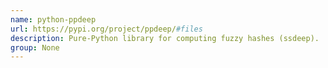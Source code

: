 ```yaml
---
name: python-ppdeep
url: https://pypi.org/project/ppdeep/#files
description: Pure-Python library for computing fuzzy hashes (ssdeep).
group: None
---
```

